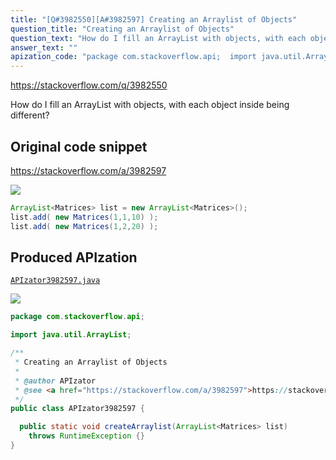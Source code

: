 ```yaml
---
title: "[Q#3982550][A#3982597] Creating an Arraylist of Objects"
question_title: "Creating an Arraylist of Objects"
question_text: "How do I fill an ArrayList with objects, with each object inside being different?"
answer_text: ""
apization_code: "package com.stackoverflow.api;  import java.util.ArrayList;  /**  * Creating an Arraylist of Objects  *  * @author APIzator  * @see <a href=\"https://stackoverflow.com/a/3982597\">https://stackoverflow.com/a/3982597</a>  */ public class APIzator3982597 {    public static void createArraylist(ArrayList<Matrices> list)     throws RuntimeException {} }"
---
```


https://stackoverflow.com/q/3982550

How do I fill an ArrayList with objects, with each object inside being different?



## Original code snippet

https://stackoverflow.com/a/3982597



<div class="code-logo"><img src="/stackoverflow.png" /></div>

```java
ArrayList<Matrices> list = new ArrayList<Matrices>();
list.add( new Matrices(1,1,10) );
list.add( new Matrices(1,2,20) );
```

## Produced APIzation

[`APIzator3982597.java`](https://github.com/pasqualesalza/apization-temp-data/raw/master/search/APIzator3982597.java)

<div class="code-logo"><img src="/apizator.png" /></div>

```java
package com.stackoverflow.api;

import java.util.ArrayList;

/**
 * Creating an Arraylist of Objects
 *
 * @author APIzator
 * @see <a href="https://stackoverflow.com/a/3982597">https://stackoverflow.com/a/3982597</a>
 */
public class APIzator3982597 {

  public static void createArraylist(ArrayList<Matrices> list)
    throws RuntimeException {}
}

```